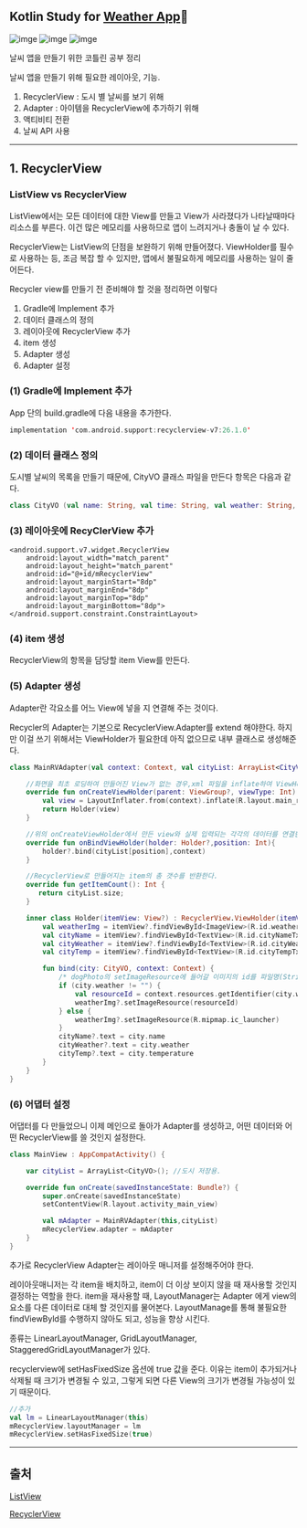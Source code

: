 ## Kotlin Study for [Weather App](https://github.com/Jaesungchi/WeatherApp):green_book:

![imge](https://img.shields.io/badge/ProjectType-SingleStudy-green)  ![imge](https://img.shields.io/badge/Language-Kotlin-yellow)  ![imge](https://img.shields.io/badge/Tools-AndroidStudio-blue)

날씨 앱을 만들기 위한 코틀린 공부 정리

날씨 앱을 만들기 위해 필요한 레이아웃, 기능.

1. RecyclerView : 도시 별 날씨를 보기 위해
2. Adapter : 아이템을 RecyclerView에 추가하기 위해 
3. 액티비티 전환
4. 날씨 API 사용

---

## 1. RecyclerView

### ListView vs RecyclerView

ListView에서는 모든 데이터에 대한 View를 만들고 View가 사라졌다가 나타날때마다 리소스를 부른다. 이건 많은 메모리를 사용하므로 앱이 느려지거나 충돌이 날 수 있다.

RecyclerView는 ListView의 단점을 보완하기 위해 만들어졌다. ViewHolder를 필수로 사용하는 등, 조금 복잡 할 수 있지만, 앱에서 불필요하게 메모리를 사용하는 일이 줄어든다.



Recycler view를 만들기 전 준비해야 할 것을 정리하면 이렇다

1. Gradle에 Implement 추가
2. 데이터 클래스의 정의
3. 레이아웃에 RecyclerView 추가
4. item 생성
5. Adapter 생성
6. Adapter 설정

### (1) Gradle에 Implement 추가

App 단의 build.gradle에 다음 내용을 추가한다.

```kotlin
implementation 'com.android.support:recyclerview-v7:26.1.0'
```

### (2) 데이터 클래스 정의

도시별 날씨의 목록을 만들기 때문에, CityVO 클래스 파일을 만든다 항목은 다음과 같다.

```kotlin
class CityVO (val name: String, val time: String, val weather: String, val temperature : String)
```

### (3) 레이아웃에 RecyClerView 추가

```
<android.support.v7.widget.RecyclerView
	android:layout_width="match_parent"
    android:layout_height="match_parent"
    android:id="@+id/mRecyclerView"
    android:layout_marginStart="8dp"
    android:layout_marginEnd="8dp"
    android:layout_marginTop="8dp"
    android:layout_marginBottom="8dp">
</android.support.constraint.ConstraintLayout>
```

### (4) item 생성

RecyclerView의 항목을 담당할 item View를 만든다.

### (5) Adapter 생성

 Adapter란 각요소를 어느 View에 넣을 지 연결해 주는 것이다.

Recycler의 Adapter는 기본으로 RecyclerView.Adapter를 extend 해야한다. 하지만 이걸 쓰기 위해서는 ViewHolder가 필요한데 아직 없으므로 내부 클래스로 생성해준다.

```kotlin
class MainRVAdapter(val context: Context, val cityList: ArrayList<CityVO>): RecyclerView.Adapter<MainRVAdapter.Holder>() {

    //화면을 최초 로딩하여 만들어진 View가 없는 경우,xml 파일을 inflate하여 ViewHolder를 생성한다.
    override fun onCreateViewHolder(parent: ViewGroup?, viewType: Int): Holder{
        val view = LayoutInflater.from(context).inflate(R.layout.main_recycler_item, parent, false)
        return Holder(view)
    }

    //위의 onCreateViewHolder에서 만든 view와 실제 입력되는 각각의 데이터를 연결한다.
    override fun onBindViewHolder(holder: Holder?,position: Int){
        holder?.bind(cityList[position],context)
    }

    //RecyclerView로 만들어지는 item의 총 갯수를 반환한다.
    override fun getItemCount(): Int {
       return cityList.size;
    }

    inner class Holder(itemView: View?) : RecyclerView.ViewHolder(itemView) {
        val weatherImg = itemView?.findViewById<ImageView>(R.id.weatherImg)
        val cityName = itemView?.findViewById<TextView>(R.id.cityNameTxt)
        val cityWeather = itemView?.findViewById<TextView>(R.id.cityWeatherTxt)
        val cityTemp = itemView?.findViewById<TextView>(R.id.cityTempTxt)

        fun bind(city: CityVO, context: Context) {
            /* dogPhoto의 setImageResource에 들어갈 이미지의 id를 파일명(String)으로 찾고, 이미지가 없는 경우 안드로이드 기본 아이콘을 표시한다.*/
            if (city.weather != "") {
                val resourceId = context.resources.getIdentifier(city.weather, "drawable", context.packageName)
                weatherImg?.setImageResource(resourceId)
            } else {
                weatherImg?.setImageResource(R.mipmap.ic_launcher)
            }
            cityName?.text = city.name
            cityWeather?.text = city.weather
            cityTemp?.text = city.temperature
        }
    }
}
```

### (6) 어댑터 설정

어댑터를 다 만들었으니 이제 메인으로 돌아가 Adapter를 생성하고, 어떤 데이터와 어떤 RecyclerView를 쓸 것인지 설정한다.

```kotlin
class MainView : AppCompatActivity() {

    var cityList = ArrayList<CityVO>(); //도시 저장용.

    override fun onCreate(savedInstanceState: Bundle?) {
        super.onCreate(savedInstanceState)
        setContentView(R.layout.activity_main_view)

        val mAdapter = MainRVAdapter(this,cityList)
        mRecyclerView.adapter = mAdapter
    }
}
```

추가로 RecyclerView Adapter는 레이아웃 매니저를 설정해주어야 한다.

레이아웃매니저는 각 item을 배치하고, item이 더 이상 보이지 않을 때 재사용할 것인지 결정하는 역할을 한다. item을 재사용할 때, LayoutManager는 Adapter 에게 view의 요소를 다른 데이터로 대체 할 것인지를 물어본다. LayoutManage를 통해 불필요한 findViewByld를 수행하지 않아도 되고, 성능을 향상 시킨다.

종류는 LinearLayoutManager, GridLayoutManager, StaggeredGridLayoutManager가 있다.

recyclerview에 setHasFixedSize 옵션에 true 값을 준다. 이유는 item이 추가되거나 삭제될 때 크기가 변경될 수 있고, 그렇게 되면 다른 View의 크기가 변경될 가능성이 있기 때문이다.

```kotlin
//추가
val lm = LinearLayoutManager(this)
mRecyclerView.layoutManager = lm
mRecyclerView.setHasFixedSize(true)
```

---

## 출처

[ListView](https://blog.yena.io/studynote/2017/12/01/Android-Kotlin-ListView.html)

[RecyclerView](https://blog.yena.io/studynote/2017/12/06/Android-Kotlin-RecyclerView1.html)